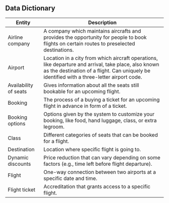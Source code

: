 ## Data Dictionary

|Entity|Description|
|---|---|
|Airline company|A company which maintains aircrafts and provides the opportunity for people to book flights on certain routes to preselected destinations.|
|Airport |Location in a city from which aircraft operations, like departure and arrival, take place, also known as the destination of a flight. Can uniquely be identified with a three-letter airport code.|
|Availability of seats|	Gives information about all the seats still bookable for an upcoming flight.|
|Booking|	The process of a buying a ticket for an upcoming flight in advance in form of a ticket.|
|Booking options|	Options given by the system to customize your booking, like food, hand luggage, class, or extra legroom.|
|Class| Different categories of seats that can be booked for a flight.|
|Destination| Location where specific flight is going to.|
|Dynamic discounts| Price reduction that can vary depending on some factors (e.g., time left before flight departure).|
|Flight| One-way connection between two airports at a specific date and time.|
|Flight ticket| Accreditation that grants access to a specific flight.|
